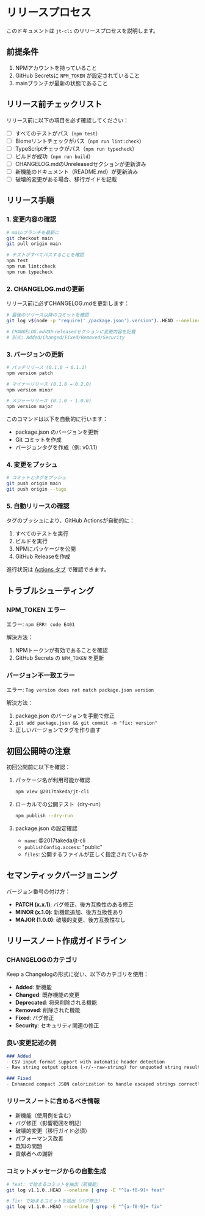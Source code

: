 # リリースプロセス

このドキュメントは `jt-cli` のリリースプロセスを説明します。

## 前提条件

1. NPMアカウントを持っていること
2. GitHub Secretsに `NPM_TOKEN` が設定されていること
3. mainブランチが最新の状態であること

## リリース前チェックリスト

リリース前に以下の項目を必ず確認してください：

- [ ] すべてのテストがパス（`npm test`）
- [ ] Biomeリントチェックがパス（`npm run lint:check`）  
- [ ] TypeScriptチェックがパス（`npm run typecheck`）
- [ ] ビルドが成功（`npm run build`）
- [ ] CHANGELOG.mdのUnreleasedセクションが更新済み
- [ ] 新機能のドキュメント（README.md）が更新済み
- [ ] 破壊的変更がある場合、移行ガイドを記載

## リリース手順

### 1. 変更内容の確認

```bash
# mainブランチを最新に
git checkout main
git pull origin main

# テストがすべてパスすることを確認
npm test
npm run lint:check
npm run typecheck
```

### 2. CHANGELOG.mdの更新

リリース前に必ずCHANGELOG.mdを更新します：

```bash
# 最後のリリース以降のコミットを確認
git log v$(node -p "require('./package.json').version")..HEAD --oneline

# CHANGELOG.mdのUnreleasedセクションに変更内容を記載
# 形式: Added/Changed/Fixed/Removed/Security
```

### 3. バージョンの更新

```bash
# パッチリリース (0.1.0 → 0.1.1)
npm version patch

# マイナーリリース (0.1.0 → 0.2.0)
npm version minor

# メジャーリリース (0.1.0 → 1.0.0)
npm version major
```

このコマンドは以下を自動的に行います：
- package.json のバージョンを更新
- Git コミットを作成
- バージョンタグを作成（例: v0.1.1）

### 4. 変更をプッシュ

```bash
# コミットとタグをプッシュ
git push origin main
git push origin --tags
```

### 5. 自動リリースの確認

タグのプッシュにより、GitHub Actionsが自動的に：
1. すべてのテストを実行
2. ビルドを実行
3. NPMにパッケージを公開
4. GitHub Releaseを作成

進行状況は [Actions タブ](https://github.com/TAKEDA-Takashi/jt-cli/actions) で確認できます。

## トラブルシューティング

### NPM_TOKEN エラー

エラー: `npm ERR! code E401`

解決方法：
1. NPMトークンが有効であることを確認
2. GitHub Secrets の `NPM_TOKEN` を更新

### バージョン不一致エラー

エラー: `Tag version does not match package.json version`

解決方法：
1. package.json のバージョンを手動で修正
2. `git add package.json && git commit -m "fix: version"`
3. 正しいバージョンでタグを作り直す

## 初回公開時の注意

初回公開前に以下を確認：

1. パッケージ名が利用可能か確認
   ```bash
   npm view @2017takeda/jt-cli
   ```

2. ローカルでの公開テスト（dry-run）
   ```bash
   npm publish --dry-run
   ```

3. package.json の設定確認
   - `name`: @2017takeda/jt-cli
   - `publishConfig.access`: "public"
   - `files`: 公開するファイルが正しく指定されているか

## セマンティックバージョニング

バージョン番号の付け方：

- **PATCH (x.x.1)**: バグ修正、後方互換性のある修正
- **MINOR (x.1.0)**: 新機能追加、後方互換性あり
- **MAJOR (1.0.0)**: 破壊的変更、後方互換性なし

## リリースノート作成ガイドライン

### CHANGELOGのカテゴリ

Keep a Changelogの形式に従い、以下のカテゴリを使用：

- **Added**: 新機能
- **Changed**: 既存機能の変更
- **Deprecated**: 将来削除される機能
- **Removed**: 削除された機能
- **Fixed**: バグ修正
- **Security**: セキュリティ関連の修正

### 良い変更記述の例

```markdown
### Added
- CSV input format support with automatic header detection
- Raw string output option (-r/--raw-string) for unquoted string results

### Fixed
- Enhanced compact JSON colorization to handle escaped strings correctly
```

### リリースノートに含めるべき情報

- 新機能（使用例を含む）
- バグ修正（影響範囲を明記）
- 破壊的変更（移行ガイド必須）
- パフォーマンス改善
- 既知の問題
- 貢献者への謝辞

### コミットメッセージからの自動生成

```bash
# feat: で始まるコミットを抽出（新機能）
git log v1.1.0..HEAD --oneline | grep -E "^[a-f0-9]+ feat"

# fix: で始まるコミットを抽出（バグ修正）
git log v1.1.0..HEAD --oneline | grep -E "^[a-f0-9]+ fix"
```